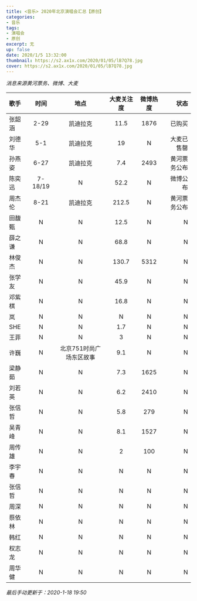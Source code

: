 ```yaml
---
title: <音乐> 2020年北京演唱会汇总【原创】
categories:
- 音乐
tags: 
- 演唱会
- 原创
excerpt: 无
up: false
date: 2020/1/5 13:32:00
thumbnail: https://s2.ax1x.com/2020/01/05/lB7Q78.jpg
cover: https://s2.ax1x.com/2020/01/05/lB7Q78.jpg
---
```

*消息来源黄河票务、微博、大麦* 

|歌手|时间|地点|大麦关注度|微博热度|状态|
|:-|:-:|:-:|:-:|:-:|-:|
|张韶涵|2-29|凯迪拉克|11.5|1876|已购买|
|刘德华|5-1|凯迪拉克|19|N|大麦已售罄|
|孙燕姿|6-27|凯迪拉克|7.4|2493|黄河票务公布|
|陈奕迅|7-18/19|N|52.2|N|微博公布|
|周杰伦|8-21|凯迪拉克|212.5|N|黄河票务公布|
|田馥甄|N|N|12.5|N|N|
|薛之谦|N|N|68.8|N|N|
|林俊杰|N|N|130.7|5312|N|
|张学友|N|N|45.9|N|N|
|邓紫棋|N|N|16.8|N|N|
|岚|N|N|N|N|N|
|SHE|N|N|1.7|N|N|
|王菲|N|N|3|N|N|
|许巍|N|北京751时尚广场东区故事|9.1|N|N|
|梁静茹|N|N|7.3|1625|N|
|刘若英|N|N|6.2|2410|N|
|张信哲|N|N|5.8|279|N|
|吴青峰|N|N|8.1|1527|N|
|周传雄|N|N|2|100|N|
|李宇春|N|N|N|N|N|
|张信哲|N|N|N|N|N|
|周深|N|N|N|N|N|
|蔡依林|N|N|N|N|N|
|韩红|N|N|N|N|N|
|权志龙|N|N|N|N|N|
|周华健|N|N|N|N|N|
*最后手动更新于：2020-1-18 19:50*